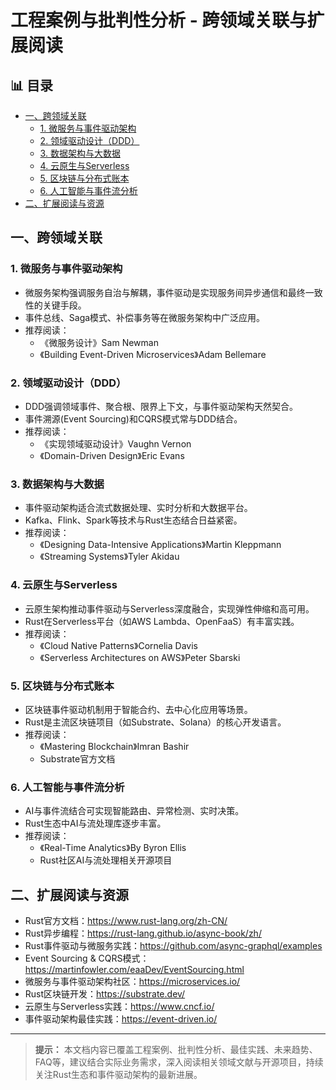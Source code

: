 ﻿# 工程案例与批判性分析 - 跨领域关联与扩展阅读


## 📊 目录

- [一、跨领域关联](#一跨领域关联)
  - [1. 微服务与事件驱动架构](#1-微服务与事件驱动架构)
  - [2. 领域驱动设计（DDD）](#2-领域驱动设计ddd)
  - [3. 数据架构与大数据](#3-数据架构与大数据)
  - [4. 云原生与Serverless](#4-云原生与serverless)
  - [5. 区块链与分布式账本](#5-区块链与分布式账本)
  - [6. 人工智能与事件流分析](#6-人工智能与事件流分析)
- [二、扩展阅读与资源](#二扩展阅读与资源)


## 一、跨领域关联

### 1. 微服务与事件驱动架构

- 微服务架构强调服务自治与解耦，事件驱动是实现服务间异步通信和最终一致性的关键手段。
- 事件总线、Saga模式、补偿事务等在微服务架构中广泛应用。
- 推荐阅读：
  - 《微服务设计》Sam Newman
  - 《Building Event-Driven Microservices》Adam Bellemare

### 2. 领域驱动设计（DDD）

- DDD强调领域事件、聚合根、限界上下文，与事件驱动架构天然契合。
- 事件溯源(Event Sourcing)和CQRS模式常与DDD结合。
- 推荐阅读：
  - 《实现领域驱动设计》Vaughn Vernon
  - 《Domain-Driven Design》Eric Evans

### 3. 数据架构与大数据

- 事件驱动架构适合流式数据处理、实时分析和大数据平台。
- Kafka、Flink、Spark等技术与Rust生态结合日益紧密。
- 推荐阅读：
  - 《Designing Data-Intensive Applications》Martin Kleppmann
  - 《Streaming Systems》Tyler Akidau

### 4. 云原生与Serverless

- 云原生架构推动事件驱动与Serverless深度融合，实现弹性伸缩和高可用。
- Rust在Serverless平台（如AWS Lambda、OpenFaaS）有丰富实践。
- 推荐阅读：
  - 《Cloud Native Patterns》Cornelia Davis
  - 《Serverless Architectures on AWS》Peter Sbarski

### 5. 区块链与分布式账本

- 区块链事件驱动机制用于智能合约、去中心化应用等场景。
- Rust是主流区块链项目（如Substrate、Solana）的核心开发语言。
- 推荐阅读：
  - 《Mastering Blockchain》Imran Bashir
  - Substrate官方文档

### 6. 人工智能与事件流分析

- AI与事件流结合可实现智能路由、异常检测、实时决策。
- Rust生态中AI与流处理库逐步丰富。
- 推荐阅读：
  - 《Real-Time Analytics》By Byron Ellis
  - Rust社区AI与流处理相关开源项目

## 二、扩展阅读与资源

- Rust官方文档：<https://www.rust-lang.org/zh-CN/>
- Rust异步编程：<https://rust-lang.github.io/async-book/zh/>
- Rust事件驱动与微服务实践：<https://github.com/async-graphql/examples>
- Event Sourcing & CQRS模式：<https://martinfowler.com/eaaDev/EventSourcing.html>
- 微服务与事件驱动架构社区：<https://microservices.io/>
- Rust区块链开发：<https://substrate.dev/>
- 云原生与Serverless实践：<https://www.cncf.io/>
- 事件驱动架构最佳实践：<https://event-driven.io/>

---

> **提示：**
> 本文档内容已覆盖工程案例、批判性分析、最佳实践、未来趋势、FAQ等，建议结合实际业务需求，深入阅读相关领域文献与开源项目，持续关注Rust生态和事件驱动架构的最新进展。
